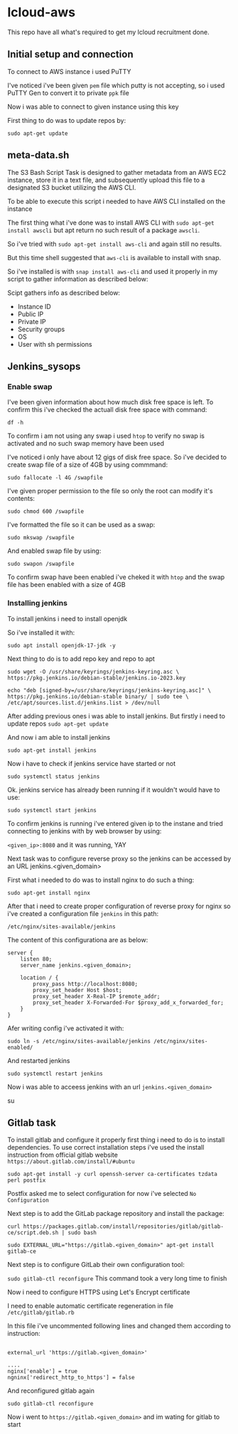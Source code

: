 # lcloud-aws

This repo have all what's required to get my lcloud recruitment done.

## Initial setup and connection

To connect to AWS instance i used PuTTY

I've noticed i've been given `pem` file which putty is not accepting, so i used PuTTY Gen to convert it to private `ppk` file

Now i was able to connect to given instance using this key

First thing to do was to update repos by:

`sudo apt-get update`


## meta-data.sh

The S3 Bash Script Task is designed to gather metadata from an AWS EC2 instance, store it in a text file, and subsequently upload this file to a designated S3 bucket utilizing the AWS CLI. 

To be able to execute this script i needed to have AWS CLI installed on the instance

The first thing what i've done was to install AWS CLI with `sudo apt-get install awscli` but apt return no such result of a package `awscli`.

So i've tried with `sudo apt-get install aws-cli` and again still no results. 

But this time shell suggested that `aws-cli` is available to install with snap.

So i've installed is with `snap install aws-cli` and used it properly in my script to gather information as described below:

Scipt gathers info as described below:
- Instance ID
- Public IP
- Private IP
- Security groups
- OS
- User with sh permissions

## Jenkins_sysops

### Enable swap

I've been given information about how much disk free space is left. To confirm this i've checked the actuall disk free space with command: 

`df -h`

To confirm i am not using any swap i used `htop` to verify no swap is activated and no such swap memory have been used

I've noticed i only have about 12 gigs of disk free space. So i've decided to create swap file of a size of 4GB by using commmand: 

`sudo fallocate -l 4G /swapfile`



I've given proper permission to the file so only the root can modify it's contents:

`sudo chmod 600 /swapfile`


I've formatted the file so it can be used as a swap:

`sudo mkswap /swapfile`


And enabled swap file by using:

`sudo swapon /swapfile`

To confirm swap have been enabled i've cheked it with `htop` and the swap file has been enabled with a size of 4GB

### Installing jenkins 

To install jenkins i need to install openjdk 

So i've installed it with:

`sudo apt install openjdk-17-jdk -y`

Next thing to do is to add repo key and repo to apt

`sudo wget -O /usr/share/keyrings/jenkins-keyring.asc \
  https://pkg.jenkins.io/debian-stable/jenkins.io-2023.key`

`echo "deb [signed-by=/usr/share/keyrings/jenkins-keyring.asc]" \
  https://pkg.jenkins.io/debian-stable binary/ | sudo tee \
  /etc/apt/sources.list.d/jenkins.list > /dev/null
`

After adding previous ones i was able to install jenkins. But firstly i need to update repos
`sudo apt-get update`

And now i am able to install jenkins

`sudo apt-get install jenkins`

Now i have to check if jenkins service have started or not 

`sudo systemctl status jenkins`

Ok. jenkins service has already been running if it wouldn't would have to use:

`sudo systemctl start jenkins`


To confirm jenkins is running i've entered given ip to the instane and tried connecting to jenkins with by web browser by using:

`<given_ip>:8080` and it was running, YAY



Next task was to configure reverse proxy so the jenkins can be accessed by an URL jenkins.<given_domain>

First what i needed to do was to install nginx to do such a thing:

`sudo apt-get install nginx`

After that i need to create proper configuration of reverse proxy for nginx so i've created a configuration file `jenkins` in this path:

`/etc/nginx/sites-available/jenkins`

The content of this configurationa are as below:

```
server {
    listen 80;
    server_name jenkins.<given_domain>;

    location / {
        proxy_pass http://localhost:8080;
        proxy_set_header Host $host;
        proxy_set_header X-Real-IP $remote_addr;
        proxy_set_header X-Forwarded-For $proxy_add_x_forwarded_for;
    }
}
```

Afer writing config i've activated it with:

`sudo ln -s /etc/nginx/sites-available/jenkins /etc/nginx/sites-enabled/`


And restarted jenkins

`sudo systemctl restart jenkins`

Now i was able to acceess jenkins with an url `jenkins.<given_domain>`

su

## Gitlab task

To install gitlab and configure it properly first thing i need to do is to install dependencies. To use correct installation steps i've used the install instruction from official gitlab website `https://about.gitlab.com/install/#ubuntu`

`sudo apt-get install -y curl openssh-server ca-certificates tzdata perl postfix`

Postfix asked me to select configuration for now i've selected `No Configuration`

Next step is to add the GitLab package repository and install the package:

`curl https://packages.gitlab.com/install/repositories/gitlab/gitlab-ce/script.deb.sh | sudo bash`

`sudo EXTERNAL_URL="https://gitlab.<given_domain>" apt-get install gitlab-ce`


Next step is to configure GitLab their own configuration tool:

`sudo gitlab-ctl reconfigure` This command took a very long time to finish 

Now i need to configure HTTPS using Let's Encrypt certificate

I need to enable automatic certificate regeneration in file `/etc/gitlab/gitlab.rb`

In this file i've uncommented following lines and changed them according to instruction:

```

external_url 'https://gitlab.<given_domain>'

....
nginx['enable'] = true
ngninx['redirect_http_to_https'] = false
```

And reconfigured gitlab again

`sudo gitlab-ctl reconfigure`

Now i went to `https://gitlab.<given_domain>` and im wating for gitlab to start
